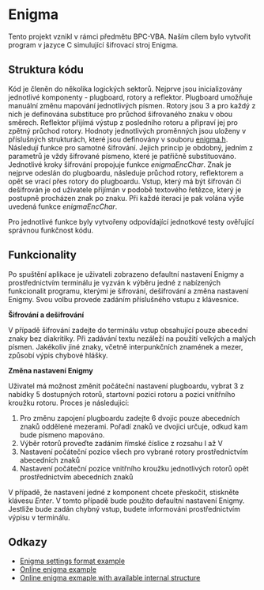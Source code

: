 # Enigma
Tento projekt vznikl v rámci předmětu BPC-VBA. Naším cílem bylo vytvořit program v jazyce C simulující šifrovací stroj Enigma. 
## Struktura kódu
Kód je členěn do několika logických sektorů. Nejprve jsou inicializovány jednotlivé komponenty - plugboard, rotory a reflektor. Plugboard umožňuje manuální změnu mapování jednotlivých písmen. Rotory jsou 3 a pro každý z nich je definována substituce pro průchod šifrovaného znaku v obou směrech. Reflektor přijímá výstup z posledního rotoru a připraví jej pro zpětný průchod rotory. Hodnoty jednotlivých proměnných jsou uloženy v příslušných strukturách, které jsou definovány v souboru [enigma.h](https://ntb-2919-01s.utko.feec.vutbr.cz/bpc-vba/247568/enigma/-/blob/main/inc/enigma.h?ref_type=heads). Následují funkce pro samotné šifrování. Jejich princip je obdobný, jedním z parametrů je vždy šifrované písmeno, které je patřičně substituováno. Jednotlivé kroky šifrování propojuje funkce *enigmaEncChar*. Znak je nejprve odeslán do plugboardu, následuje průchod rotory, reflektorem a opět se vrací přes rotory do plugboardu. Vstup, který má být šifrován či dešifrován je od uživatele přijímán v podobě textového řetězce, který je postupně procházen znak po znaku. Při každé iteraci je pak volána výše uvedená funkce *enigmaEncChar*.

Pro jednotlivé funkce byly vytvořeny odpovídající jednotkové testy ověřující správnou funkčnost kódu.

## Funkcionality
Po spuštění aplikace je uživateli zobrazeno defaultní nastavení Enigmy a prostřednictvím terminálu je vyzván k výběru jedné z nabízených funkcionalit programu, kterými je šifrování, dešifrování a změna nastavení Enigmy. Svou volbu provede zadáním příslušného vstupu z klávesnice. 

**Šifrování a dešifrování**

V případě šifrování zadejte do terminálu vstup obsahující pouze abecední znaky bez diakritiky. Při zadávání textu nezáleží na použití velkých a malých písmen. Jakékoliv jiné znaky, včetně interpunkčních znamének a mezer, způsobí výpis chybové hlášky. 

**Změna nastavení Enigmy**

Uživatel má možnost změnit počáteční nastavení plugboardu, vybrat 3 z nabídky 5 dostupných rotorů, startovní pozici rotoru a pozici vnitřního kroužku rotoru. 
Proces je následujicí:

1. Pro změnu zapojení plugboardu zadejte 6 dvojic pouze abecedních znaků oddělené mezerami. Pořadí znaků ve dvojici určuje, odkud kam bude písmeno mapováno.
2. Výběr rotorů proveďte zadáním římské číslice z rozsahu I až V
3. Nastavení počáteční pozice všech pro vybrané rotory prostřednictvím abecedních znaků
4. Nastavení počáteční pozice vnitřního kroužku jednotlivých rotorů opět prostřednictvím abecedních znaků

V případě, že nastavení jedné z komponent chcete přeskočit, stiskněte klávesu *Enter*. V tomto případě bude použito defaultní nastavení Enigmy. Jestliže bude zadán chybný vstup, budete informováni prostřednictvím výpisu v terminálu.


## Odkazy
- [Enigma settings format example](https://www.101computing.net/enigma-daily-settings-generator/)
- [Online enigma example](https://cryptii.com/pipes/enigma-machine)
- [Online enigma exmaple with available internal structure](https://people.physik.hu-berlin.de/~palloks/js/enigma/enigma-u_v262_en.html)
